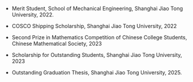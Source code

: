- Merit Student, School of Mechanical Engineering, Shanghai Jiao Tong University, 2022.  

- COSCO Shipping Scholarship, Shanghai Jiao Tong University, 2022

- Second Prize in Mathematics Competition of Chinese College Students, Chinese Mathematical Society, 2023

- Scholarship for Outstanding Students, Shanghai Jiao Tong University, 2023

- Outstanding Graduation Thesis, Shanghai Jiao Tong University, 2025. 
